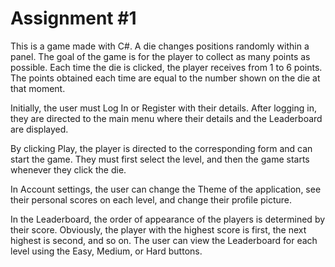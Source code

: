 # Assignment #1

This is a game made with C#. A die changes positions randomly within a panel. The goal of the game is for the player to collect as many points as possible. Each time the die is clicked, the player receives from 1 to 6 points. The points obtained each time are equal to the number shown on the die at that moment.

Initially, the user must Log In or Register with their details. After logging in, they are directed to the main menu where their details and the Leaderboard are displayed.

By clicking Play, the player is directed to the corresponding form and can start the game. They must first select the level, and then the game starts whenever they click the die.

In Account settings, the user can change the Theme of the application, see their personal scores on each level, and change their profile picture.

In the Leaderboard, the order of appearance of the players is determined by their score. Obviously, the player with the highest score is first, the next highest is second, and so on. The user can view the Leaderboard for each level using the Easy, Medium, or Hard buttons.
